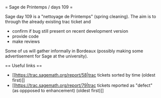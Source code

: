 = Sage de Printemps / days 109 =

Sage day 109 is a "nettoyage de Printemps" (spring cleaning). The aim is to through the already existing trac ticket and

 * confirm if bug still present on recent development version
 * provide code
 * make reviews

Some of us will gather informally in Bordeaux (possibly making some advertisement for Sage at the university).

== Useful links ==

 * [[https://trac.sagemath.org/report/58|trac tickets sorted by time (oldest first)]]
 * [[https://trac.sagemath.org/report/79|trac tickets reported as "defect" (as oppposed to enhancement) (oldest first)]]
